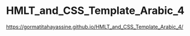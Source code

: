 
# HMLT_and_CSS_Template_Arabic_4
https://gormatitahayassine.github.io/HMLT_and_CSS_Template_Arabic_4/

